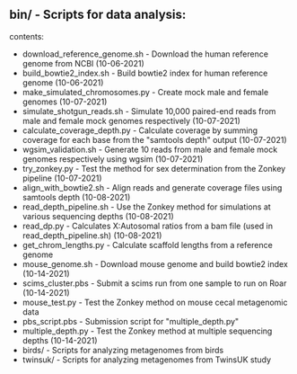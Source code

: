 ## bin/ - Scripts for data analysis:

contents:
- download_reference_genome.sh - Download the human reference genome from NCBI (10-06-2021)
- build_bowtie2_index.sh - Build bowtie2 index for human reference genome (10-06-2021)
- make_simulated_chromosomes.py - Create mock male and female genomes (10-07-2021)
- simulate_shotgun_reads.sh - Simulate 10,000 paired-end reads from male and female mock genomes respectively (10-07-2021)
- calculate_coverage_depth.py - Calculate coverage by summing coverage for each 
base from the "samtools depth" output (10-07-2021)
- wgsim_validation.sh - Generate 10 reads from male and female mock genomes respectively using wgsim (10-07-2021)
- try_zonkey.py - Test the method for sex determination from the Zonkey pipeline (10-07-2021)
- align_with_bowtie2.sh - Align reads and generate coverage files using samtools depth (10-08-2021)
- read_depth_pipeline.sh - Use the Zonkey method for simulations at various sequencing depths (10-08-2021)
- read_dp.py - Calculates X:Autosomal ratios from a bam file (used in read_depth_pipeline.sh) (10-08-2021)
- get_chrom_lengths.py - Calculate scaffold lengths from a reference genome
- mouse_genome.sh -  Download mouse genome and build bowtie2 index (10-14-2021)
- scims_cluster.pbs - Submit a scims run from one sample to run on Roar (10-14-2021)
- mouse_test.py - Test the Zonkey method on mouse cecal metagenomic data
- pbs_script.pbs - Submission script for "multiple_depth.py"
- multiple_depth.py - Test the Zonkey method at multiple sequencing depths (10-14-2021)
- birds/ - Scripts for analyzing metagenomes from birds 
- twinsuk/ - Scripts for analyzing metagenomes from TwinsUK study